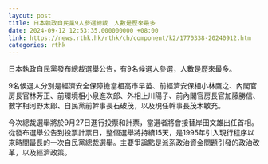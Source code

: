 ```yaml
---
layout: post
title: 日本執政自民黨9人參選總裁　人數是歷來最多
date: 2024-09-12 12:53:35.000000000 +08:00
link: https://news.rthk.hk/rthk/ch/component/k2/1770338-20240912.htm
categories: rthk
---
```


日本執政自民黨發布總裁選舉公告，有9名候選人參選，人數是歷來最多。

9名候選人分別是經濟安全保障擔當相高市早苗、前經濟安保相小林鷹之、內閣官房長官林芳正、前環境相小泉進次郎、外相上川陽子、前內閣官房長官加藤勝信、數字相河野太郎、自民黨前幹事長石破茂，以及現任幹事長茂木敏充。

今次總裁選舉將於9月27日進行投票和計票，當選者將會接替岸田文雄出任首相。從發布選舉公告到投票計票日，整個選舉將持續15天，是1995年引入現行程序以來時間最長的一次自民黨總裁選舉。主要爭論點是派系政治資金問題引發的政治改革，以及經濟政策。
